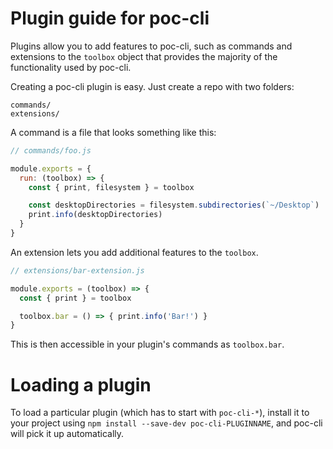 # Plugin guide for poc-cli

Plugins allow you to add features to poc-cli, such as commands and
extensions to the `toolbox` object that provides the majority of the functionality
used by poc-cli.

Creating a poc-cli plugin is easy. Just create a repo with two folders:

```
commands/
extensions/
```

A command is a file that looks something like this:

```js
// commands/foo.js

module.exports = {
  run: (toolbox) => {
    const { print, filesystem } = toolbox

    const desktopDirectories = filesystem.subdirectories(`~/Desktop`)
    print.info(desktopDirectories)
  }
}
```

An extension lets you add additional features to the `toolbox`.

```js
// extensions/bar-extension.js

module.exports = (toolbox) => {
  const { print } = toolbox

  toolbox.bar = () => { print.info('Bar!') }
}
```

This is then accessible in your plugin's commands as `toolbox.bar`.

# Loading a plugin

To load a particular plugin (which has to start with `poc-cli-*`),
install it to your project using `npm install --save-dev poc-cli-PLUGINNAME`,
and poc-cli will pick it up automatically.
